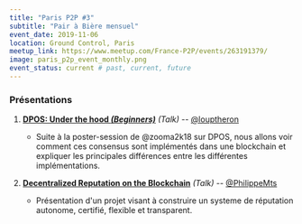 ```yaml
---
title: "Paris P2P #3"
subtitle: "Pair à Bière mensuel"
event_date: 2019-11-06
location: Ground Control, Paris
meetup_link: https://www.meetup.com/France-P2P/events/263191379/
image: paris_p2p_event_monthly.png
event_status: current # past, current, future
---
```


### <i class="far fa-presentation"></i> Présentations

1. **[DPOS: Under the hood _(Beginners)_](https://github.com/francep2p/community/issues/32)** _(Talk)_ -- [@louptheron](https://github.com/louptheron)

    * Suite à la poster-session de @zooma2k18 sur DPOS, nous allons voir comment ces consensus sont implémentés dans une blockchain et expliquer les principales différences entre les différentes implémentations.

2. **[Decentralized Reputation on the Blockchain](https://github.com/francep2p/community/issues/47)** _(Talk)_ -- [@PhilippeMts](https://github.com/PhilippeMts)

    * Présentation d'un projet visant à construire un systeme de réputation autonome, certifié, flexible et transparent.
